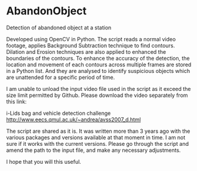 # AbandonObject
Detection of abandoned object at a station

Developed using OpenCV in Python. The script reads a normal video footage, applies Background Subtraction technique to find contours. Dilation and Erosion techniques are also applied to enhanced the boundaries of the contours. To enhance the accuracy of the detection, the location and movement of each contours across multiple frames are stored in a Python list. And they are analysed to identify suspicious objects which are unattended for a specific period of time.


I am unable to unload the input video file used in the script as it exceed the size limit permitted by Github. Please download the video separately from this link:

i-Lids bag and vehicle detection challenge  
http://www.eecs.qmul.ac.uk/~andrea/avss2007_d.html

The script are shared as it is. It was written more than 3 years ago with the various packages and versions available at that moment in time. I am not sure if it works with the current versions. Please go through the script and amend the path to the input file, and make any necessary adjustments.

I hope that you will this useful. 
